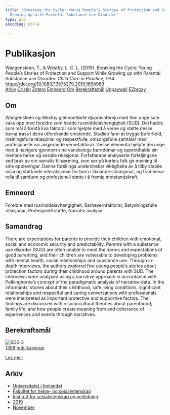 ```yaml
---
title: 'Breaking the Cycle: Young People’s Stories of Protection and Support While
  Growing up with Parental Substance use Disorder'
type: pub
encoding: UTF-8

---
```

<h1>Publikasjon</h1>
<article id="csl-bib-container-69LPZDEL" class="csl-bib-container">
  <div class="csl-bib-body"> <div class="csl-entry">Wangensteen, T., &#38; Westby, L. C. L. (2019). Breaking the Cycle: Young People’s Stories of Protection and Support While Growing up with Parental Substance use Disorder. <i>Child Care in Practice</i>, 1–14. <a href="https://doi.org/10.1080/13575279.2019.1664989">https://doi.org/10.1080/13575279.2019.1664989</a></div> </div>
  <div class="csl-bib-buttons">
    <a href="#taxonomy-article-69LPZDEL" alt="archive" class="csl-bib-button">Arkiv</a>
    <a href="https://app.cristin.no/results/show.jsf?id=1747266" alt="Cristin" class="csl-bib-button">Cristin</a>
    <a href="http://zotero.org/groups/5881554/items/69LPZDEL" alt="Zotero" class="csl-bib-button">Zotero</a>
    <a href="#keywords-article-69LPZDEL" alt="keywords" class="csl-bib-button">Emneord</a>
    <a href="#about-article-69LPZDEL" alt="about_pub" class="csl-bib-button">Om</a>
    <a href="#sdg-article-69LPZDEL" alt="sdg" class="csl-bib-button">Berekraftsmål</a>
    <a href="https://doi.org/10.1080/13575279.2019.1664989" alt="Unpaywall" class="csl-bib-button">Unpaywall</a>
    <a href="https://doi.org/10.1080/13575279.2019.1664989" alt="EZproxy" class="csl-bib-button">EZproxy</a>
  </div>
  <div id="csl-bib-meta-container-69LPZDEL"></div>
</article>
<div id="csl-bib-meta-69LPZDEL" class="csl-bib-meta">
  <article id="about-article-69LPZDEL" class="about_pub-article">
    <h1>Om</h1>
    Wangensteen og Westby gjennomførte djupneintervju med fem unge som vaks opp med foreldre som hadde rusmiddelavhengigheit (SUD). Dei hadde som mål å forstå kva faktorar som hjelpte med å verne og støtte desse barna trass i deira utfordrande omstende. Studien fann at trygge buforhold, meiningsfulle relasjonar og respektfulle, omsorgsfulle samtalar med profesjonelle var avgjerande vernefaktorar. Desse elementa hjelpte dei unge med å navigere gjennom sine vanskelege barndomar og oppretthalde sin mentale helse og sosiale relasjonar. Forfattarane analyserte forteljingane ved bruk av ein narrativ tilnærming, som ser på korleis folk gir meining til sine opplevingar. Denne forskinga understrekar viktigheita av å tilby stabile miljø og støttande interaksjonar for barn i liknande situasjonar, og framhevar rolla til samfunn og profesjonell støtte i å fremje motstandskraft.
  </article>
  <article id="keywords-article-69LPZDEL" class="keywords-article">
    <h1>Emneord</h1>
    Foreldre med rusmiddelavhengigheit, Barnevernfaktorar, Betydningsfulle relasjonar, Profesjonell støtte, Narrativ analyse
  </article>
  <article id="abstract-article-69LPZDEL" class="abstract-article">
    <h1>Samandrag</h1>
    There are expectations for parents to provide their children with emotional, social and economic security and predictability. Parents with a substance use disorder (SUD) are often unable to meet the norms and expectations of good parenting, and their children are vulnerable to developing problems with mental health, social relationships and substance use. Through in-depth interviews, the authors explored five young people’s stories about protection factors during their childhood around parents with SUD. The interviews were analysed using a narrative approach in accordance with Polkinghorne’s concept of the paradigmatic analysis of narrative data. In the informants’ stories about their childhood, safe living conditions, significant relationships and respectful and caring conversations with professionals were interpreted as important protective and supportive factors. The findings are discussed within sociocultural theories about parenthood, family life, and how people create meaning from and coherence of experiences and events through narratives.
  </article>
  <article id="sdg-article-69LPZDEL" class="sdg-article">
    <h1>Berekraftsmål</h1>
    <div class="sdg-container"><div id="sdg3" class="sdg">
        <img src="{{< params subfolder >}}images/sdg/sdg03_nn.png" class="image" alt="SDG 3">
        <div class="sdg-overlay">
          <a href="/nn/archive/?key=?sdg=3#archive" class="sdg-publication-count"><span>1358</span> publikasjonar</a>
          <p><a href="https://fn.no/om-fn/fns-baerekraftsmaal/god-helse-og-livskvalitet?lang=nno-NO" class="sdg-read-more">Les meir</a></p>
        </div>
      </div></div>
  </article>
  <article id="taxonomy-article-69LPZDEL" class="taxonomy-article">
    <h1>Arkiv</h1>
    <ul>
      <li>
        <a href="/nn/archive/?key=3DCRN523">Universitetet i Innlandet</a>
      </li>
      <li>
        <a href="/nn/archive/?key=IDKFS3MX">Fakultet for helse- og sosialvitenskap</a>
      </li>
      <li>
        <a href="/nn/archive/?key=CU4VFGCV">Institutt for sosialvitenskap og veiledning</a>
      </li>
      <li>
        <a href="/nn/archive/?key=SIJIUZDU">2019</a>
      </li>
      <li>
        <a href="/nn/archive/?key=BLK8GR48">November</a>
      </li>
    </ul>
  </article>
</div>
